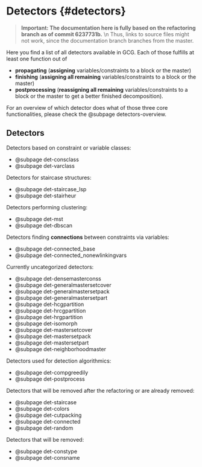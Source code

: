 # Detectors {#detectors}

> **Important: The documentation here is fully based on the refactoring branch as of commit 6237731b.**  \n
> Thus, links to source files might not work, since the documentation branch branches from the master.

Here you find a list of all detectors available in GCG. Each of those fulfills at least one
function out of
* **propagating** (**assigning** variables/constraints to a block or the master)
* **finishing** (**assigning all remaining** variables/constraints to a block or the master)
* **postprocessing** (**reassigning all remaining** variables/constraints to a block or the master to get a better finished decomposition).

For an overview of which detector does what of those three core functionalities, please check the @subpage detectors-overview.

## Detectors
Detectors based on constraint or variable classes:
- @subpage det-consclass
- @subpage det-varclass


Detectors for staircase structures:
- @subpage det-staircase_lsp
- @subpage det-stairheur


Detectors performing clustering:
- @subpage det-mst
- @subpage det-dbscan


Detectors finding **connections** between constraints via variables:
- @subpage det-connected_base
- @subpage det-connected_nonewlinkingvars


Currently uncategorized detectors:
- @subpage det-densemasterconss
- @subpage det-generalmastersetcover
- @subpage det-generalmastersetpack
- @subpage det-generalmastersetpart
- @subpage det-hcgpartition
- @subpage det-hrcgpartition
- @subpage det-hrgpartition
- @subpage det-isomorph
- @subpage det-mastersetcover
- @subpage det-mastersetpack
- @subpage det-mastersetpart
- @subpage det-neighborhoodmaster


Detectors used for detection algorithmics:
- @subpage det-compgreedily
- @subpage det-postprocess


Detectors that will be removed after the refactoring or are already removed:
- @subpage det-staircase
- @subpage det-colors
- @subpage det-cutpacking
- @subpage det-connected
- @subpage det-random

Detectors that will be removed:
- @subpage det-constype
- @subpage det-consname
